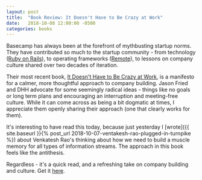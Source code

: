 ```yaml
---
layout: post
title:  "Book Review: It Doesn't Have to Be Crazy at Work"
date:   2018-10-08 12:00:00 -0500
categories: books
---
```


Basecamp has always been at the forefront of mythbusting startup norms. They have contributed so much to the startup community - from technology ([Ruby on Rails](https://rubyonrails.org/)), to operating frameworks ([Remote](https://basecamp.com/books/remote)), to lessons on company culture shared over two decades of iteration.

Their most recent book, [It Doesn't Have to Be Crazy at Work](https://basecamp.com/books/calm), is a manifesto for a calmer, more thoughtful approach to company building. Jason Fried and DHH advocate for some seemingly radical ideas - things like no goals or long term plans and encouraging an interruption and meeting-free culture. While it can come across as being a bit dogmatic at times, I appreciate them openly sharing their approach (one that clearly works for them).

It's interesting to have read this today, because just yesterday I [wrote]({{ site.baseurl }}{% post_url 2018-10-07-ventakesh-rao-plugged-in-turnpike %}) about Venkatesh Rao's thinking about how we need to build a muscle memory for all types of information streams. The approach in this book feels like the antithesis. 

Regardless - it's a quick read, and a refreshing take on company building and culture. Get it [here](https://basecamp.com/books/calm).